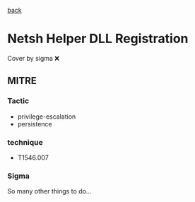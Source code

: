 [back](../index.md)
# Netsh Helper DLL Registration
Cover by sigma :x: 

## MITRE
### Tactic
  - privilege-escalation
  - persistence

### technique
  - T1546.007

### Sigma

 So many other things to do...